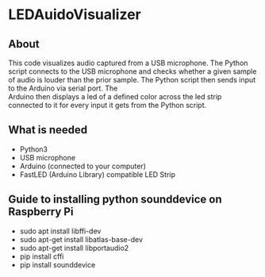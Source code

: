 # LEDAuidoVisualizer
## About
This code visualizes audio captured from a USB microphone. 
The Python script connects to the USB microphone and checks whether 
a given sample of audio is louder than the prior sample. 
The Python script then sends input to the Arduino via serial port. The  
Arduino then displays a led of a defined color across 
the led strip connected to it for every input it gets from the Python script.

## What is needed 
 - Python3
 - USB microphone
 - Arduino (connected to your computer) 
 - FastLED (Arduino Library) compatible LED Strip
 
## Guide to installing python sounddevice on Raspberry Pi
 - sudo apt install libffi-dev
 - sudo apt-get install libatlas-base-dev
 - sudo apt-get install libportaudio2
 - pip install cffi
 - pip install sounddevice


 


